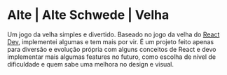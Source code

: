 # Alte | Alte Schwede | Velha

Um jogo da velha simples e divertido. Baseado no jogo da velha do [React Dev](http://react.dev/learn/tutorial-tic-tac-toe), implementei algumas e tem mais por vir.
É um projeto feito apenas para diversão e evolução própria com alguns conceitos de React e devo implementar mais algumas features no futuro, como escolha de nível de dificuldade e quem sabe uma melhora no design e visual.
